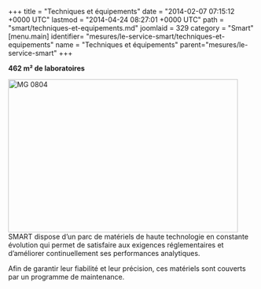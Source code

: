 +++
title = "Techniques et équipements"
date = "2014-02-07 07:15:12 +0000 UTC"
lastmod = "2014-04-24 08:27:01 +0000 UTC"
path = "smart/techniques-et-equipements.md"
joomlaid = 329
category = "Smart"
[menu.main]
  identifier= "mesures/le-service-smart/techniques-et-equipements"
  name = "Techniques et équipements"
  parent="mesures/le-service-smart"
+++
<p><strong>462 m² de laboratoires</strong></p>
<p><img title="Spectrométrie gamma (c) MG 0804" src="images/SMART/MG_0804.jpg" alt="MG 0804" width="467" height="312"/>SMART dispose d’un parc de matériels de haute technologie en constante évolution qui permet de satisfaire aux exigences réglementaires et d’améliorer continuellement ses performances analytiques.</p>
<p>Afin de garantir leur fiabilité et leur précision, ces matériels sont couverts par un programme de maintenance.</p>
<p> </p>